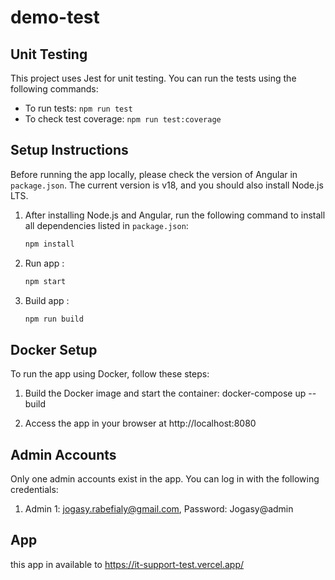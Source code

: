 # demo-test

## Unit Testing
This project uses Jest for unit testing. You can run the tests using the following commands:
- To run tests: `npm run test`
- To check test coverage: `npm run test:coverage`

## Setup Instructions
Before running the app locally, please check the version of Angular in `package.json`. The current version is v18, and you should also install Node.js LTS.

1. After installing Node.js and Angular, run the following command to install all dependencies listed in `package.json`:
   ```bash
   npm install

2. Run app :
   ```bash
   npm start

3. Build app :
   ```bash
   npm run build

## Docker Setup
To run the app using Docker, follow these steps:

1. Build the Docker image and start the container:
   docker-compose up --build

2. Access the app in your browser at http://localhost:8080

## Admin Accounts
Only one admin accounts exist in the app. You can log in with the following credentials:

1. Admin 1: jogasy.rabefialy@gmail.com, Password: Jogasy@admin

## App 
this app in available to https://it-support-test.vercel.app/
